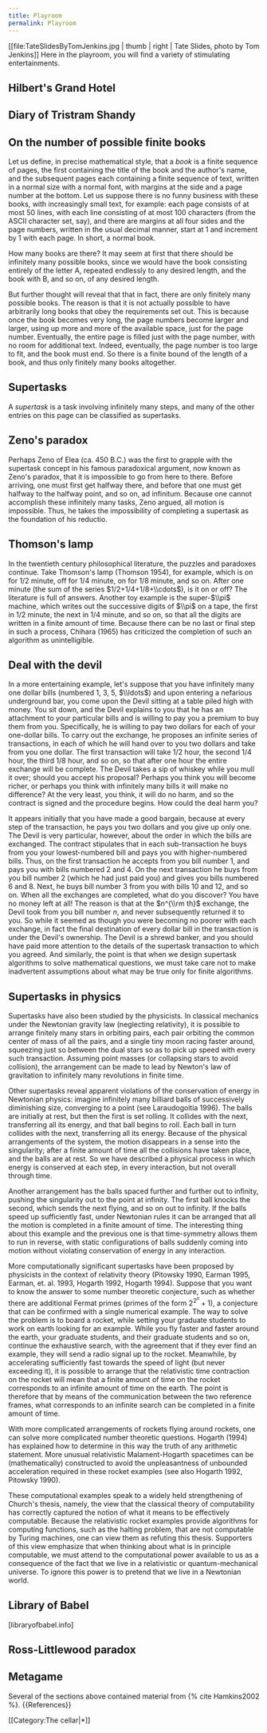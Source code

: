 ```yaml
---
title: Playroom
permalink: Playroom
---
```


[[file:TateSlidesByTomJenkins.jpg | thumb | right | Tate Slides, photo by Tom Jenkins]]
Here in the playroom, you will find a variety of stimulating entertainments.

## Hilbert's Grand Hotel

## Diary of Tristram Shandy

## On the number of possible finite books

Let us define, in precise mathematical style, that a *book* is a finite sequence of pages, the first containing the title of the book and the author's name, and the subsequent pages each containing a finite sequence of text, written in a normal size with a normal font, with margins at the side and a page number at the bottom. Let us suppose there is no funny business with these books, with increasingly small text, for example: each page consists of at most 50 lines, with each line consisting of at most 100 characters (from the ASCII character set, say), and there are margins at all four sides and the page numbers, written in the usual decimal manner, start at 1 and increment by 1 with each page. In short, a normal book.

How many books are there? It may seem at first that there should be infinitely many possible books, since we would have the book consisting entirely of the letter A, repeated endlessly to any desired length, and the book with B, and so on, of any desired length.

But further thought will reveal that that in fact, there are only finitely many possible books. The reason is that it is not actually possible to have arbitrarily long books that obey the requirements set out. This is because once the book becomes very long, the page numbers become larger and larger, using up more and more of the available space, just for the page number. Eventually, the entire page is filled just with the page number, with no room for additional text. Indeed, eventually, the page number is too large to fit, and the book must end. So there is a finite bound of the length of a book, and thus only finitely many books altogether.

## Supertasks

A *supertask* is a task involving infinitely many steps, and many of the other entries on this page can be classified as supertasks.

## Zeno's paradox

Perhaps Zeno of Elea (ca.  450 B.C.) was the first to grapple with the supertask concept in his famous
paradoxical argument, now known as Zeno's paradox, that it is impossible to go from here to there.  Before arriving, one must first get
halfway there, and before that one must get halfway to the halfway point, and so on, ad infinitum.
Because one cannot accomplish these infinitely many tasks, Zeno argued, all motion is impossible.  Thus, he
takes the impossibility of completing a supertask as the foundation of his reductio.

## Thomson's lamp

In the twentieth century philosophical literature, the puzzles and paradoxes continue.  Take Thomson's lamp
(Thomson 1954), for example, which is on for $1/2$ minute, off for $1/4$ minute, on for $1/8$ minute, and
so on. After one minute (the sum of the series $1/2+1/4+1/8+\\cdots$), is it on or off? The literature is
full of answers. Another toy example is the super-$\\pi$ machine, which writes out the successive digits of
$\\pi$ on a tape, the first in $1/2$ minute, the next in $1/4$ minute, and so on, so that all the digits are
written in a finite amount of time.  Because there can be no last or final step in such a process, Chihara
(1965) has criticized the completion of such an algorithm as unintelligible.

## Deal with the devil

In a more entertaining example, let's suppose that you have infinitely many one dollar
bills (numbered 1, 3, 5, $\\ldots$) and upon entering a nefarious underground bar, you come upon the Devil
sitting at a table piled high with money.  You sit down, and the Devil explains to you that he has an
attachment to your particular bills and is willing to pay you a premium to buy them from you. Specifically,
he is willing to pay two dollars for each of your one-dollar bills.  To carry out the exchange, he proposes
an infinite series of transactions, in each of which he will hand over to you two dollars and take from you
one dollar. The first transaction will take $1/2$ hour, the second $1/4$ hour, the third $1/8$ hour, and so
on, so that after one hour the entire exchange will be complete.  The Devil takes a sip of whiskey while
you mull it over; should you accept his proposal? Perhaps you think you will become richer, or perhaps you
think with infinitely many bills it will make no difference? At the very least, you think, it will do no
harm, and so the contract is signed and the procedure begins.  How could the deal harm you?

It appears initially that you have made a good bargain, because at every step of the transaction, he pays
you two dollars and you give up only one.  The Devil is very particular, however, about the order in which
the bills are exchanged.  The contract stipulates that in each sub-transaction he buys from you your
lowest-numbered bill and pays you with higher-numbered bills.  Thus, on the first transaction he accepts
from you bill number 1, and pays you with bills numbered 2 and 4.  On the next transaction he buys from you
bill number 2 (which he had just paid you) and gives you bills numbered 6 and 8.  Next, he buys bill number
3 from you with bills 10 and 12, and so on.  When all the exchanges are completed, what do you discover?
You have no money left at all! The reason is that at the $n^{\\rm th}$ exchange, the Devil took from you bill
number $n$, and never subsequently returned it to you.  So while it seemed as though you were becoming no
poorer with each exchange, in fact the final destination of every dollar bill in the transaction is under
the Devil's ownership.  The Devil is a shrewd banker, and you should have paid more attention to the
details of the supertask transaction to which you agreed.  And similarly, the point is that when we design
supertask algorithms to solve mathematical questions, we must take care not to make inadvertent assumptions
about what may be true only for finite algorithms.

## Supertasks in physics

Supertasks have also been studied by the physicists.  In classical mechanics under the Newtonian gravity
law (neglecting relativity), it is possible to arrange finitely many stars in orbiting pairs, each pair
orbiting the common center of mass of all the pairs, and a single tiny moon racing faster around, squeezing
just so between the dual stars so as to pick up speed with every such transaction.  Assuming point masses
(or collapsing stars to avoid collision), the arrangement can be made to lead by Newton's law of
gravitation to infinitely many revolutions in finite time.

Other supertasks reveal apparent violations of the conservation of energy in Newtonian physics: imagine
infinitely many billiard balls of successively diminishing size, converging to a point (see Laraudogoitia
1996).  The balls are initially at rest, but then the first is set rolling.  It collides with the next,
transferring all its energy, and that ball begins to roll.  Each ball in turn collides with the next,
transferring all its energy.  Because of the physical arrangements of the system, the motion disappears in
a sense into the singularity; after a finite amount of time all the collisions have taken place, and the
balls are at rest.  So we have described a physical process in which energy is conserved at each step, in
every interaction, but not overall through time.

Another arrangement has the balls spaced further and further out to infinity, pushing the singularity out
to the point at infinity.  The first ball knocks the second, which sends the next flying, and so on out to
infinity.  If the balls speed up sufficiently fast, under Newtonian rules it can be arranged that all the
motion is completed in a finite amount of time.  The interesting thing about this example and the previous
one is that time-symmetry allows them to run in reverse, with static configurations of balls suddenly
coming into motion without violating conservation of energy in any interaction.

More computationally significant supertasks have been proposed by physicists in the context of relativity
theory (Pitowsky 1990, Earman 1995, Earman, et. al. 1993, Hogarth 1992, Hogarth 1994).  Suppose that you
want to know the answer to some number theoretic conjecture, such as whether there are additional Fermat
primes (primes of the form $2^{2^n} + 1$), a conjecture that can be confirmed with a single numerical
example. The way to solve the problem is to board a rocket, while setting your graduate students to work on
earth looking for an example.  While you fly faster and faster around the earth, your graduate students,
and their graduate students and so on, continue the exhaustive search, with the agreement that if they ever
find an example, they will send a radio signal up to the rocket.  Meanwhile, by accelerating sufficiently
fast towards the speed of light (but never exceeding it), it is possible to arrange that the relativistic
time contraction on the rocket will mean that a finite amount of time on the rocket corresponds to an
infinite amount of time on the earth.   The point is therefore that by means of the communication between
the two reference frames, what corresponds to an infinite search can be completed in a finite amount of
time.

With more complicated arrangements of rockets flying around rockets, one can solve more complicated number
theoretic questions.  Hogarth (1994) has explained how to determine in this way the truth of any arithmetic
statement.  More unusual relativistic Malament-Hogarth spacetimes can be (mathematically) constructed to
avoid the unpleasantness of unbounded acceleration required in these rocket examples (see also Hogarth
1992, Pitowsky 1990).

These computational examples speak to a widely held strengthening of Church's thesis, namely, the view that
the classical theory of computability has correctly captured the notion of what it means to be effectively
computable.  Because the relativistic rocket examples provide algorithms for computing
functions, such as the halting problem, that are not computable by Turing machines, one can view them as
refuting this thesis. Supporters of this view emphasize that when thinking about what is in principle
computable, we must attend to the computational power available to us as a consequence of the fact that we
live in a relativistic or quantum-mechanical universe.  To ignore this power is to pretend that we live in
a Newtonian world.

## Library of Babel

[libraryofbabel.info]

## Ross-Littlewood paradox

## Metagame

Several of the sections above contained material from {% cite Hamkins2002 %}.
{{References}}

[[Category:The cellar|*]]